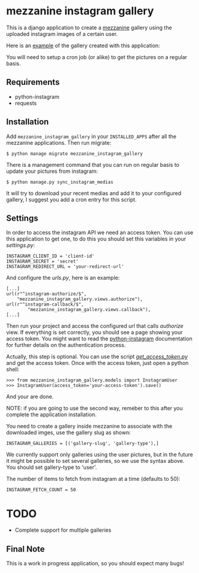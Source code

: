 mezzanine instagram gallery
===========================

This is a django application to create a [mezzanine][0] gallery using the
uploaded instagram images of a certain user.

Here is an [example][1] of the gallery created with this application:

You will need to setup a cron job (or alike) to get the pictures on a regular
basis.


Requirements
------------

* python-instagram
* requests


Installation
------------

Add `mezzanine_instagram_gallery` in your `INSTALLED_APPS` after all the
mezzanine applications. Then run migrate:

    $ python manage migrate mezzanine_instagram_gallery

There is a management command that you can run on regular basis to update your
pictures from instagram:

    $ python manage.py sync_instagram_medias

It will try to download your recent medias and add it to your configured
gallery, I suggest you add a cron entry for this script.


Settings
--------

In order to access the instagram API we need an access token.
You can use this application to get one, to do this you should set this
variables in your *settings.py*:

    INSTAGRAM_CLIENT_ID = 'client-id'
    INSTAGRAM_SECRET = 'secret'
    INSTAGRAM_REDIRECT_URL = 'your-redirect-url'

And configure the *urls.py*, here is an example:

    [...]
    url(r"^instagram-authorize/$",
        "mezzanine_instagram_gallery.views.authorize"),
    url(r"^instagram-callback/$",
            "mezzanine_instagram_gallery.views.callback"),
    [...]

Then run your project and access the configured url that calls *authorize*
view. If everything is set correctly, you should see a page showing your
access token.
You might want to read the [python-instagram][2] documentation for further details
on the authentication process.

Actually, this step is optional. You can use the script
[*get_access_token.py*][3] and get the access token.
Once with the access token, just open a python shell:

    >>> from mezzanine_instagram_gallery.models import InstagramUser
    >>> InstagramUser(access_token='your-access-token').save()

And your are done.

NOTE: if you are going to use the second way, remeber to this after you
complete the application installation.

You need to create a gallery inside mezzanine to associate with the
downloaded imges, use the gallery slug as shown:

    INSTAGRAM_GALLERIES = [('gallery-slug', 'gallery-type'),]

We currently support only galleries using the user pictures, but in the future
it might be possible to set several galleries, so we use the syntax above. You
should set gallery-type to 'user'.

The number of items to fetch from instagram at a time (defaults to 50):

    INSTAGRAM_FETCH_COUNT = 50


TODO
====

* Complete support for multiple galleries


Final Note
-----------

This is a work in progress application, so you should expect many bugs!


[0]: http://mezzanine.jupo.org/
[1]: http://georgeyk.com.br/gallery/
[2]: https://github.com/Instagram/python-instagram
[3]: https://github.com/Instagram/python-instagram/blob/master/get_access_token.py
